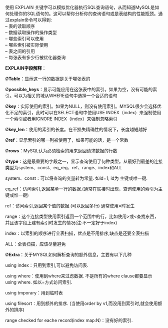使用 EXPLAIN 关键字可以模拟优化器执行SQL查询语句，从而知道MySQL是如何处理你的SQL语句的。这可以帮你分析你的查询语句或是表结构的性能瓶颈。通过explain命令可以得到:  
– 表的读取顺序  
– 数据读取操作的操作类型  
– 哪些索引可以使用  
– 哪些索引被实际使用  
– 表之间的引用  
– 每张表有多少行被优化器查询

**EXPLAIN字段解释**：

Ø**Table**：显示这一行的数据是关于哪张表的

Ø**possible\_keys**：显示可能应用在这张表中的索引。如果为空，没有可能的索引。可以为相关的域从WHERE语句中选择一个合适的语句

Ø**key**：实际使用的索引。如果为NULL，则没有使用索引。MYSQL很少会选择优化不足的索引，此时可以在SELECT语句中使用USE INDEX（index）来强制使用一个索引或者用IGNORE INDEX（index）来强制忽略索引

Ø**key\_len**：使用的索引的长度。在不损失精确性的情况下，长度越短越好

Ø**ref**：显示索引的哪一列被使用了，如果可能的话，是一个常数

Ø**rows**：MySQL认为必须检索的用来返回请求数据的行数

Ø**type**：这是最重要的字段之一，显示查询使用了何种类型。从最好到最差的连接类型为system、const、eq\_reg、ref、range、index和ALL

system、const：可以将查询的变量转为常量. 如id=1; id为 主键或唯一键.

eq\_ref：访问索引,返回某单一行的数据.\(通常在联接时出现，查询使用的索引为主键或惟一键\)

ref：访问索引,返回某个值的数据.\(可以返回多行\) 通常使用=时发生

range：这个连接类型使用索引返回一个范围中的行，比如使用&gt;或&lt;查找东西，并且该字段上建有索引时发生的情况\(注:不一定好于index\)

index：以索引的顺序进行全表扫描，优点是不用排序,缺点是还要全表扫描

ALL：全表扫描，应该尽量避免

Ø**Extra**：关于MYSQL如何解析查询的额外信息，主要有以下几种

using index：只用到索引,可以避免访问表.

using where：使用到where来过虑数据. 不是所有的where clause都要显示using where. 如以=方式访问索引.

using tmporary：用到临时表

using filesort：用到额外的排序. \(当使用order by v1,而没用到索引时,就会使用额外的排序\)

range checked for eache record\(index map:N\)：没有好的索引.

